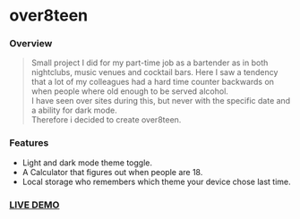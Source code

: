 # over8teen

### Overview
> Small project I did for my part-time job as a bartender as in both nightclubs, music venues and cocktail bars. Here I saw a tendency that a lot of my colleagues had a hard time counter backwards on when people where old enough to be served alcohol.  
> I have seen over sites during this, but never with the specific date and a ability for dark mode.  
> Therefore i decided to create over8teen.  

### Features
* Light and dark mode theme toggle.  
* A Calculator that figures out when people are 18.  
* Local storage who remembers which theme your device chose last time.   


### [LIVE DEMO](https://simonemiar.dk/over8teen)
